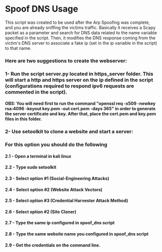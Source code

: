 # Spoof DNS Usage
This script was created to be used after the Arp Spoofing was complete, and you are already sniffing the victims traffic. 
Basically it receives a Scapy packet as a parameter and search for DNS data related to the name variable specified in the script. 
Then, it modifies the DNS response coming from the victim's DNS server to associate a fake ip (set in the ip variable in the 
script) to that name.

### Here are two suggestions to create the webserver:

### 1- Run the script server.py located in https_server folder. This will start a http and https server on the ip defined in the script (configurations required to respond ipv6 requests are commented in the script). 
#### OBS: You will need first to run the command "openssl req -x509 -newkey rsa:4096 -keyout key.pem -out cert.pem -days 365" in order to generate the server certificate and key. After that, place the cert.pem and key.pem files in this folder.

### 2- Use setoolkit to clone a website and start a server:
### For this option you should do the following
#### 2.1 - Open a terminal in kali linux
#### 2.2 - Type sudo setoolkit
#### 2.3 - Select option #1 (Social-Engineering Attacks)
#### 2.4 - Select option #2 (Website Attack Vectors)
#### 2.5 - Select option #3 (Credential Harvester Attack Method)
#### 2.6 - Select option #2 (Site Cloner)
#### 2.7 - Type the same ip configured in spoof_dns script
#### 2.8 - Type the same website name you configured in spoof_dns script
#### 2.9 - Get the credentials on the command line.




